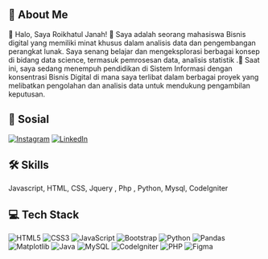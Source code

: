 
## 🚀 About Me
👋 Halo, Saya Roikhatul Janah! 🌱 Saya adalah seorang mahasiswa Bisnis digital yang memiliki minat khusus dalam analisis data dan pengembangan perangkat lunak. Saya senang belajar dan mengeksplorasi berbagai konsep di bidang data science, termasuk pemrosesan data, analisis statistik .💼 Saat ini, saya sedang menempuh pendidikan di Sistem Informasi dengan konsentrasi Bisnis Digital di mana saya terlibat dalam berbagai proyek yang melibatkan pengolahan dan analisis data untuk mendukung pengambilan keputusan. 




## 🔗 Sosial
[![Instagram](https://img.shields.io/badge/instagram-E4405F?style=for-the-badge&logo=instagram&logoColor=white)](https://www.instagram.com/roikhatuljanah____/)
[![LinkedIn](https://img.shields.io/badge/linkedin-0A66C2?style=for-the-badge&logo=linkedin&logoColor=white)](https://www.linkedin.com/in/roikhatul-janah-a29262287/)






## 🛠 Skills
Javascript, HTML, CSS, Jquery , Php , Python, Mysql, CodeIgniter

## 💻 Tech Stack
![HTML5](https://img.shields.io/badge/HTML5-E34F26?style=for-the-badge&logo=html5&logoColor=white)
![CSS3](https://img.shields.io/badge/CSS3-1572B6?style=for-the-badge&logo=css3&logoColor=white)
![JavaScript](https://img.shields.io/badge/JavaScript-F7DF1E?style=for-the-badge&logo=javascript&logoColor=black)
![Bootstrap](https://img.shields.io/badge/Bootstrap-7952B3?style=for-the-badge&logo=bootstrap&logoColor=white)
![Python](https://img.shields.io/badge/Python-3776AB?style=for-the-badge&logo=python&logoColor=white)
![Pandas](https://img.shields.io/badge/Pandas-150458?style=for-the-badge&logo=pandas&logoColor=white)
![Matplotlib](https://img.shields.io/badge/Matplotlib-0099CC?style=for-the-badge&logo=matplotlib&logoColor=white)
![Java](https://img.shields.io/badge/Java-007396?style=for-the-badge&logo=java&logoColor=white)
![MySQL](https://img.shields.io/badge/MySQL-4479A1?style=for-the-badge&logo=mysql&logoColor=white)
![CodeIgniter](https://img.shields.io/badge/CodeIgniter-EF4223?style=for-the-badge&logo=codeigniter&logoColor=white)
![PHP](https://img.shields.io/badge/PHP-777BB4?style=for-the-badge&logo=php&logoColor=white)
![Figma](https://img.shields.io/badge/Figma-F24E1E?style=for-the-badge&logo=figma&logoColor=white)

